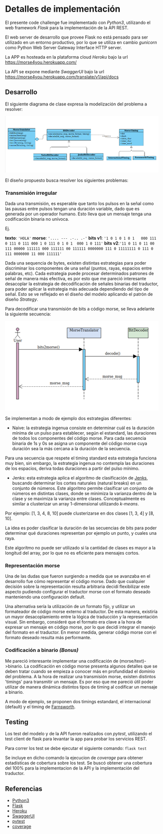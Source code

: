 # Detalles de implementación
El presente code challenge fue implementado con *Python3*, utilizando el web framework *Flask* para la implementación de la API REST.

El web server de desarrollo que provee Flask no está pensado para ser utilizado en un entorno productivo, por lo que se utiliza en cambio *gunicorn* como Python Web Server Gateway Interface HTTP server.

La APP es hosteada en la plataforma cloud *Heroku* bajo la url https://morse4you.herokuapp.com/

La API se expone mediante *SwaggerUI* bajo la url https://morse4you.herokuapp.com/translate/v1/api/docs


## Desarrollo
El siguiente diagrama de clase expresa la modelización del problema a resolver:


![Class chart](img/class_chart.png "Modelo de traductor")


El diseño propuesto busca resolver los siguientes problemas:

### Transmisión irregular
Dada una transmisión, es esperable que tanto los pulsos en la señal como las pausas entre pulsos tengan una duración variable, dado que es generada por un operador humano. Esto lleva que un mensaje tenga una codificación binaria no unívoca.

Ej.

**texto**:  `'HOLA'`
**morse**:  `'.... --- .-.. .-'`
**bits v1**: `'1 0 1 0 1 0 1   000 111 0 111 0 111 000 1 0 111 0 1 0 1  000 1 0 111'`
**bits v2**:`'11 0 11 0 11 00 111 00000 111111 000 111111 00 111111 0000000 111 0 11111111 0 111 0 111 0000000 11 000 111111'`

Dada una sequencia de bytes, existen distintas estrategias para poder discriminar los componentes de una señal (puntos, rayas, espacios entre palabras, etc). Cada estrategia puede procesar determinados patrones de señal de manera más efectiva, es por esto que me pareció interesante desacoplar la estrategia de decodificación de señales binarias del traductor, para poder aplicar la estrategia más adecuada dependiendo del tipo de señal.
Esto se ve reflejado en el diseño del modelo aplicando el patrón de diseño *Strategy*.

Para decodificar una transmisión de bits a código morse, se lleva adelante la siguiente secuencia:

![Sequence chart](img/seq_chart.png "Decodificación bits -> morse") 

Se implementan a modo de ejemplo dos estrategias diferentes:

* Naive: la estrategia ingenua consiste en determinar cuál es la duración mínima de un pulso para establecer, según el estandard, las duraciones de todos los componentes del código morse. Para cada secuencia binaria de 1s y 0s se asigna un componente del código morse cuya duración sea la más cercana a la duración de la secuencia.

Para una secuencia que respete el timing standard esta estrategia funciona muy bien, sin embargo, la estrategia ingenua no contempla las duraciones de los espacios, deriva todas duraciones a partir del pulso mínimo.

* Jenks: esta estrategia aplica el algorítmo de clasificación de [Jenks](https://en.wikipedia.org/wiki/Jenks_natural_breaks_optimization), buscando determinar los cortes naturales (natural breaks) en un conjunto de números. Este algoritmo permite clasificar un conjunto de números en distintas clases, donde se minimiza la varianza dentro de la clase y se maximiza la varianza entre clases. Conceptualmente es similar a clusterizar un array 1-dimensional utilizando *k-means*.

Por ejemplo: [1, 3, 4, 8, 10] puede clusterizarse en dos clases [1, 3, 4] y [8, 10].

La idea es poder clasificar la duración de las secuencias de bits para poder determinar qué duraciones representan por ejemplo un punto, y cuales una raya.

Este algorítmo no puede ser utilizado si la cantidad de clases es mayor a la longitud del array, por lo que no es eficiente para mensajes
cortos.


### Representación morse

Una de las dudas que fueron surgiendo a medida que se avanzaba en el desarrollo fue cómo representar el código morse. Dado que cualquier decisión sobre la representación resulta arbitraria decidí flexibilizar este aspecto pudiendo configurar el traductor morse con el formato deseado manteniendo una configuración default.

Una alternativa sería la utilización de un formato fijo, y utilizar un formateador de código morse externo al traductor. De esta manera, existiría un mayor desacoplamiento entre la lógica de traducción y la representación visual. Sin embargo, consideré que el formato era clave a la hora de expresar un mensaje en código morse, por lo que decidí integrar el manejo del formato en el traductor. En menor medida, generar código morse con el formato deseado resulta más performante.


### Codificación a binario *(Bonus)*

Me pareció interesante implementar una codificación de (morse/text)->binario. La codificación en código morse presenta algunos detalles que se deben tratar cuando se empieza a conocer más en profundidad el dominio del problema. A la hora de realizar una transmisión morse, existen distintos 'timings' para transmitir un mensaje. Es por eso que me pareció útil poder utilizar de manera dinámica distintos tipos de timing al codificar un mensaje a binario.

A modo de ejemplo, se proponen dos timings estandard, el internacional (default) y el timing de [Farnsworth](https://en.wikipedia.org/wiki/Morse_code#Farnsworth_speed).

## Testing
Los test del modelo y de la API fueron realizados con *pytest*, utilizando el test client de flask para levantar la app para probar los servicios REST.
 
Para correr los test se debe ejecutar el siguiente comando:
`flask test`

Se incluye en dicho comando la ejecucion de *coverage* para obtener estadísticas de cobertura sobre los test. Se buscó obtener una cobertura del 100% para la implementacion de la API y la implementación del traductor.

## Referencias
* [Python3](https://www.python.org)
* [Flask](https://www.palletsprojects.com/p/flask)
* [Heroku](http://heroku.com)
* [SwaggerUI](https://swagger.io/tools/swagger-ui/)
* [pytest](https://docs.pytest.org/en/latest/)
* [coverage](https://pypi.org/project/coverage/)

